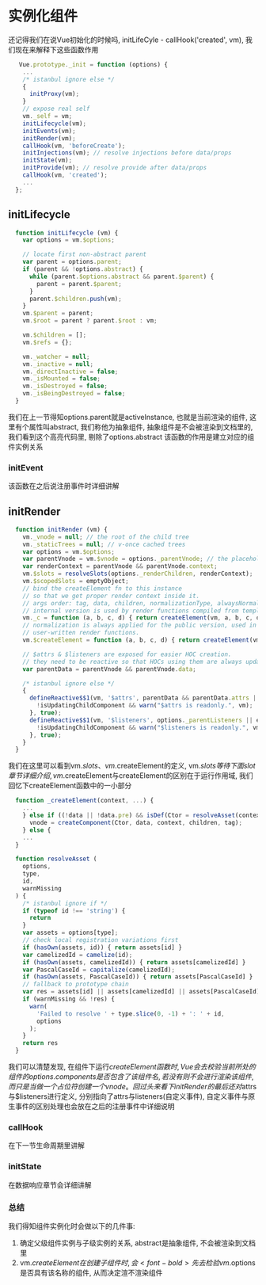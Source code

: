 # 实例化组件
还记得我们在说Vue初始化的时候吗, <font-bold>initLifeCyle - callHook('created', vm)</font-bold>, 我们现在来解释下这些函数作用
```js {9-16}
   Vue.prototype._init = function (options) {
    ...
    /* istanbul ignore else */
    {
      initProxy(vm);
    }
    // expose real self
    vm._self = vm;
    initLifecycle(vm);
    initEvents(vm);
    initRender(vm);
    callHook(vm, 'beforeCreate');
    initInjections(vm); // resolve injections before data/props
    initState(vm);
    initProvide(vm); // resolve provide after data/props
    callHook(vm, 'created');
    ...
  };
```

## initLifecycle
```js {5-11}
  function initLifecycle (vm) {
    var options = vm.$options;

    // locate first non-abstract parent
    var parent = options.parent;
    if (parent && !options.abstract) {
      while (parent.$options.abstract && parent.$parent) {
        parent = parent.$parent;
      }
      parent.$children.push(vm);
    }
    vm.$parent = parent;
    vm.$root = parent ? parent.$root : vm;

    vm.$children = [];
    vm.$refs = {};

    vm._watcher = null;
    vm._inactive = null;
    vm._directInactive = false;
    vm._isMounted = false;
    vm._isDestroyed = false;
    vm._isBeingDestroyed = false;
  }
```
我们在上一节得知options.parent就是activeInstance, 也就是当前渲染的组件, 这里有个属性叫abstract, 我们称他为抽象组件, 抽象组件是不会被渲染到文档里的, 我们看到这个高亮代码里, 剔除了options.abstract
<font-bold>该函数的作用是建立对应的组件实例关系</font-bold>

### initEvent
该函数在之后说注册事件时详细讲解

## initRender
```js
  function initRender (vm) {
    vm._vnode = null; // the root of the child tree
    vm._staticTrees = null; // v-once cached trees
    var options = vm.$options;
    var parentVnode = vm.$vnode = options._parentVnode; // the placeholder node in parent tree
    var renderContext = parentVnode && parentVnode.context;
    vm.$slots = resolveSlots(options._renderChildren, renderContext);
    vm.$scopedSlots = emptyObject;
    // bind the createElement fn to this instance
    // so that we get proper render context inside it.
    // args order: tag, data, children, normalizationType, alwaysNormalize
    // internal version is used by render functions compiled from templates
    vm._c = function (a, b, c, d) { return createElement(vm, a, b, c, d, false); };
    // normalization is always applied for the public version, used in
    // user-written render functions.
    vm.$createElement = function (a, b, c, d) { return createElement(vm, a, b, c, d, true); };

    // $attrs & $listeners are exposed for easier HOC creation.
    // they need to be reactive so that HOCs using them are always updated
    var parentData = parentVnode && parentVnode.data;

    /* istanbul ignore else */
    {
      defineReactive$$1(vm, '$attrs', parentData && parentData.attrs || emptyObject, function () {
        !isUpdatingChildComponent && warn("$attrs is readonly.", vm);
      }, true);
      defineReactive$$1(vm, '$listeners', options._parentListeners || emptyObject, function () {
        !isUpdatingChildComponent && warn("$listeners is readonly.", vm);
      }, true);
    }
  }
```
我们在这里可以看到vm.$slots、vm.$createElement的定义, vm.$slots等待下面slot章节详细介绍, vm.$createElement与createElement的区别在于运行作用域, 我们回忆下createElement函数中的一小部分
```js
  function _createElement(context, ...) {
    ...
    } else if ((!data || !data.pre) && isDef(Ctor = resolveAsset(context.$options, 'components', tag))) {
      vnode = createComponent(Ctor, data, context, children, tag);
    } else {
    ...
  }

  function resolveAsset (
    options,
    type,
    id,
    warnMissing
  ) {
    /* istanbul ignore if */
    if (typeof id !== 'string') {
      return
    }
    var assets = options[type];
    // check local registration variations first
    if (hasOwn(assets, id)) { return assets[id] }
    var camelizedId = camelize(id);
    if (hasOwn(assets, camelizedId)) { return assets[camelizedId] }
    var PascalCaseId = capitalize(camelizedId);
    if (hasOwn(assets, PascalCaseId)) { return assets[PascalCaseId] }
    // fallback to prototype chain
    var res = assets[id] || assets[camelizedId] || assets[PascalCaseId];
    if (warnMissing && !res) {
      warn(
        'Failed to resolve ' + type.slice(0, -1) + ': ' + id,
        options
      );
    }
    return res
  }
```
我们可以清楚发现, 在组件下运行$createElement函数时, Vue会去校验当前所处的组件的options.components是否包含了该组件名, 若没有则不会进行渲染该组件, 而只是当做一个占位符创建一个vnode。
回过头来看下initRender的最后还对$attrs与$listeners进行定义, 分别指向了attrs与listeners(自定义事件), 自定义事件与原生事件的区别处理也会放在之后的注册事件中详细说明

### callHook
在下一节生命周期里讲解

### initState
在数据响应章节会详细讲解

### 总结
我们得知组件实例化时会做以下的几件事:
1. 确定父级组件实例与子级实例的关系, abstract是抽象组件, 不会被渲染到文档里
2. vm.$createElement在创建子组件时, 会<font-bold>先去检验vm.$options是否具有该名称的组件</font-bold>, 从而决定渲不渲染组件

<wx/>